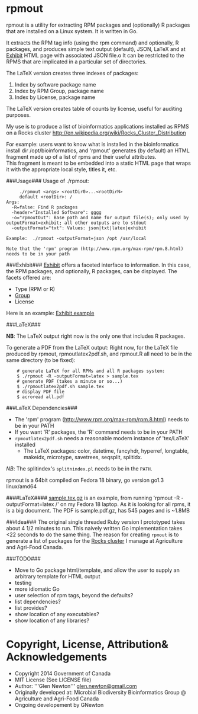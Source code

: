 rpmout
======

rpmout is a utility for extracting RPM packages and (optionally) R packages that are installed on a Linux system.
It is written in Go.

It extracts the RPM tag info (using the rpm command) and optionally, R packages, and produces simple text output (default), JSON, LaTeX and at [Exhibit](http://simile-widgets.org/exhibit) HTML page with associated JSON file.o
It can be restricted to the RPMS that are implicated in a particular set of directories.

The LaTeX version creates three indexes of packages:
1. Index by software package name
2. Index by RPM Group, package name
3. Index by License, package name

The LaTeX version creates table of counts by license, useful for auditing purposes.

My use is to produce a list of bioinformatics applications installed as RPMS on a Rocks cluster http://en.wikipedia.org/wiki/Rocks_Cluster_Distribution

For example: users want to know what is installed in the bioinformatics install dir /opt/bioinformatics, and 'rpmout' generates (by default) an HTML fragment made up of a list of rpms and their useful attributes.  
This fragment is meant to be embedded into a static HTML page that wraps it with the appropriate local style, titles it, etc.

###Usage###
Usage of ./rpmout:
```
	 ./rpmout <args> <rootDir0>...<rootDirN>
	 default <rootDir>: /
Args:
  -R=false: Find R packages
  -header="Installed Software": gggg
  -o="rpmoutOut": Base path and name for output file(s); only used by outputFormat=exhibit; all other outputs are to stdout
  -outputFormat="txt": Values: json|txt|latex|exhibit

Example:  ./rpmout -outputFormat=json /opt /usr/local

Note that the 'rpm' program (http://www.rpm.org/max-rpm/rpm.8.html) needs to be in your path
```

###Exhibit###
[Exhibit](http://simile-widgets.org/exhibit) offers a faceted interface to information.
In this case, the RPM packages, and optionally, R packages, can be displayed.
The facets offered are:
* Type (RPM or R)
* [Group](http://www.rpmfind.net/linux/RPM/Groups.html)
* License

Here is an example:
[Exhibit example](https://raw.githubusercontent.com/AAFC-MBB/rpmout/master/images/rpmout_exhibit.jpg "Exhibit example")

###LaTeX###

**NB**: The LaTeX output right now is the only one that includes R packages.

To generate a PDF from the LaTeX output:
Right now, for the LaTeX file produced by rpmout, rpmoutlatex2pdf.sh, and rpmout.R all need to be in the same directory (to be fixed):
```
    # generate LaTeX for all RPMs and all R packages system:
    $ ./rpmout -R -outputFormat=latex > sample.tex
    # generate PDF (takes a minute or so...)
    $ ./rpmoutlatex2pdf.sh sample.tex
    # display PDF file
    $ acroread all.pdf
```

###LaTeX Dependencies###
* The 'rpm' program (http://www.rpm.org/max-rpm/rpm.8.html) needs to be in your PATH
* If you want 'R' packages, the 'R' command needs to be in your PATH
* `rpmoutlatex2pdf.sh` needs a reasonable modern instance of 'tex/LaTeX' installed
  * The LaTeX packages: 
color,
datetime,
fancyhdr,
hyperref,
longtable,
makeidx,
microtype,
savetrees,
seqsplit,
splitidx.

*NB*: The splitindex's  `splitnindex.pl` needs to be in the `PATH`.

rpmout is a 64bit compiled on Fedora 18 binary, go version go1.3 linux/amd64


####LaTeX####
[sample.tex.gz](https://github.com/gnewton/rpmout/blob/master/sample.tex.gz) is an example, from running 'rpmout -R -outputFormat=latex /' on my Fedora 18 laptop. As it is looking for all rpms, it is a big document. The PDF is sample.pdf.gz, has 545 pages and is  ~1.8MB

###Idea###
The original single threaded Ruby version I prototyped takes about 4 1/2 minutes to run. This naively written Go implementation takes <22 seconds to do the same thing.
The reason for creating `rpmout` is to generate a list of packages for the [Rocks cluster](http://www.rocksclusters.org) I manage at Agriculture and Agri-Food Canada.

###TODO###

* Move to Go package html/template, and allow the user to supply an arbitrary template for HTML output
* testing
* more idiomatic Go
* user selection of rpm tags, beyond the defaults?
* list dependencies?
* list provides?
* show location of any executables?
* show location of any libraries? 

Copyright, License, Attribution& Acknowledgements
=====
* Copyright 2014 Government of Canada
* MIT License (See LICENSE file)
* Author: '''Glen Newton''' glen.newton@gmail.com
* Originally developed at: Microbial Biodiversity Bioinformatics Group @ Agriculture and Agri-Food Canada
* Ongoing developement by GNewton

